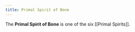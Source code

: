 ```yaml
---
title: Primal Spirit of Bone
---
```


The **Primal Spirit of Bone** is one of the six [[Primal Spirits]].